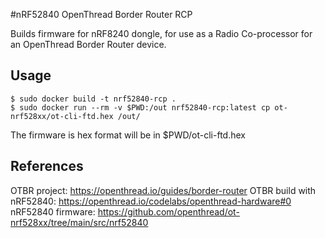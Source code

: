 #nRF52840 OpenThread Border Router RCP


Builds firmware for nRF8240 dongle, for use as a Radio Co-processor for  
an OpenThread Border Router device.

## Usage
	$ sudo docker build -t nrf52840-rcp .
	$ sudo docker run --rm -v $PWD:/out nrf52840-rcp:latest cp ot-nrf528xx/ot-cli-ftd.hex /out/
The firmware is hex format will be in $PWD/ot-cli-ftd.hex

## References
OTBR project: https://openthread.io/guides/border-router
OTBR build with nRF52840: https://openthread.io/codelabs/openthread-hardware#0
nRF52840 firmware: https://github.com/openthread/ot-nrf528xx/tree/main/src/nrf52840
